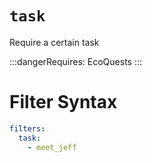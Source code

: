 # `task`

Require a certain task

:::dangerRequires:
EcoQuests
:::

# Filter Syntax
```yaml
filters:
  task:
    - meet_jeff
```
